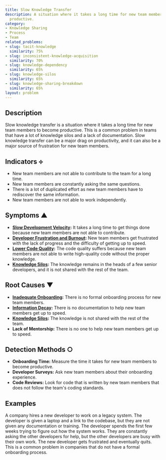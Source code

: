 ```yaml
---
title: Slow Knowledge Transfer
description: A situation where it takes a long time for new team members to become
  productive.
category:
- Knowledge Sharing
- Process
- Team
related_problems:
- slug: tacit-knowledge
  similarity: 75%
- slug: inconsistent-knowledge-acquisition
  similarity: 70%
- slug: knowledge-dependency
  similarity: 65%
- slug: knowledge-silos
  similarity: 65%
- slug: knowledge-sharing-breakdown
  similarity: 65%
layout: problem
---
```


## Description
Slow knowledge transfer is a situation where it takes a long time for new team members to become productive. This is a common problem in teams that have a lot of knowledge silos and a lack of documentation. Slow knowledge transfer can be a major drag on productivity, and it can also be a major source of frustration for new team members.

## Indicators ⟡
- New team members are not able to contribute to the team for a long time.
- New team members are constantly asking the same questions.
- There is a lot of duplicated effort as new team members have to rediscover the same information.
- New team members are not able to work independently.

## Symptoms ▲
- **[Slow Development Velocity](slow-development-velocity.md):** It takes a long time to get things done because new team members are not able to contribute.
- **[Developer Frustration and Burnout](developer-frustration-and-burnout.md):** New team members get frustrated with the lack of progress and the difficulty of getting up to speed.
- **[Lower Code Quality](lower-code-quality.md):** The code quality suffers because new team members are not able to write high-quality code without the proper knowledge.
- **[Knowledge Silos](knowledge-silos.md):** The knowledge remains in the heads of a few senior developers, and it is not shared with the rest of the team.

## Root Causes ▼
- **[Inadequate Onboarding](inadequate-onboarding.md):** There is no formal onboarding process for new team members.
- **[Information Decay](information-decay.md):** There is no documentation to help new team members get up to speed.
- **[Knowledge Silos](knowledge-silos.md):** The knowledge is not shared with the rest of the team.
- **Lack of Mentorship:** There is no one to help new team members get up to speed.

## Detection Methods ○
- **Onboarding Time:** Measure the time it takes for new team members to become productive.
- **Developer Surveys:** Ask new team members about their onboarding experience.
- **Code Reviews:** Look for code that is written by new team members that does not follow the team's coding standards.

## Examples
A company hires a new developer to work on a legacy system. The developer is given a laptop and a link to the codebase, but they are not given any documentation or training. The developer spends the first few weeks trying to figure out how the system works. They are constantly asking the other developers for help, but the other developers are busy with their own work. The new developer gets frustrated and eventually quits. This is a common problem in companies that do not have a formal onboarding process.
